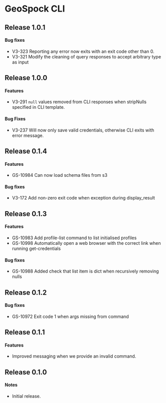 # GeoSpock CLI

## Release 1.0.1

#### Bug fixes
 - V3-323 Reporting any error now exits with an exit code other than 0. 
 - V3-321 Modify the cleaning of query responses to accept arbitrary type as input


## Release 1.0.0 
 
#### Features
 - V3-291 `null` values removed from CLI responses when stripNulls specified in CLI template.

#### Bug Fixes
 - V3-237 Will now only save valid credentials, otherwise CLI exits with error message.


## Release 0.1.4

#### Features
 - GS-10984 Can now load schema files from s3
  
#### Bug fixes
 - V3-172 Add non-zero exit code when exception during display_result
 
 
## Release 0.1.3

#### Features
 - GS-10983 Add profile-list command to list initialised profiles
 - GS-10998 Automatically open a web browser with the correct link when running get-credentials

#### Bug fixes
 - GS-10988 Added check that list item is dict when recursively removing nulls
 
 
## Release 0.1.2

#### Bug fixes
- GS-10972 Exit code 1 when args missing from command


## Release 0.1.1

#### Features
 - Improved messaging when we provide an invalid command.


## Release 0.1.0

#### Notes
 - Initial release.